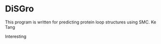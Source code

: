 # DiSGro

This program is written for predicting protein loop structures using SMC. Ke Tang

Interesting
